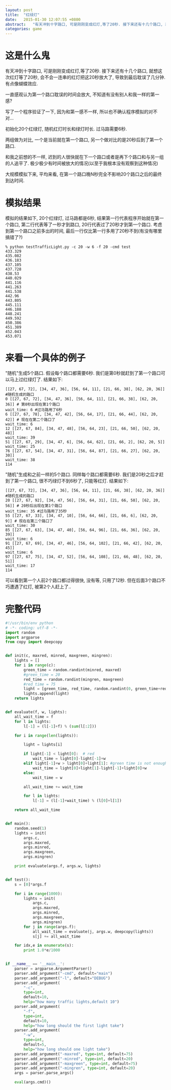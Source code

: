 ```yaml
---
layout: post
title:  "红绿灯"
date:   2015-01-30 12:07:55 +0800
abstract:   "有天冲到十字路口, 可是刚刚变成红灯,等了20秒. 接下来还有十几个路口, 就想这次红灯等了20秒, 会不会一连串的红灯把这20秒放大了, 导致到最后耽误了几分钟.有点像蝴蝶效应"
categories: game
---
```


# 这是什么鬼

有天冲到十字路口, 可是刚刚变成红灯,等了20秒. 接下来还有十几个路口, 就想这次红灯等了20秒, 会不会一连串的红灯把这20秒放大了, 导致到最后耽误了几分钟.有点像蝴蝶效应.

一直感观认为第一个路口耽误的时间会放大, 不知道有没有别人和我一样的第一感?

写了一个程序验证了一下, 因为和第一感不一样, 所以也不确认程序模拟的对不对...

初始化20个红绿灯, 随机红灯时长和绿灯时长. 过马路需要6秒.

两组做为对比, 一个是当前就在第一个路口, 另一个做对比的是20秒后到了第一个路口.

和我之前想的不一样, 迟到的人很快就在下一个路口或者是再下个路口和与另一组的人追平了. 极少极少有时间被放大的情况(以至于我根本没有观察到这种情况)

大规模模拟下来, 平均来看, 在第一个路口晚N秒完全不影响20个路口之后的最终到达时间.


# 模拟结果

模拟的结果如下, 20个红绿灯, 过马路都是6秒, 结果第一行代表程序开始就在第一个路口, 第二行代表等了一秒才到路口, 20行代表过了20秒才到第一个路口. 考虑到第一个路口之前多出的时间, 最后一行仅比第一行多用了20秒不到(有没有哪里搞错了?)

```
% python testTrafficLight.py -c 20 -w 6 -f 20 -cmd test
433.329
435.082
436.183
437.105
437.728
438.53
440.029
441.116
441.263
441.538
442.96
443.805
445.111
446.188
448.241
449.592
450.386
451.389
452.043
453.071
```

# 来看一个具体的例子

"随机"生成5个路口. 假设每个路口都需要6秒. 我们是第0秒就赶到了第一个路口可以马上过红绿灯了. 结果如下:

```
[[27, 67, 72], [34, 47, 36], [56, 64, 11], [21, 66, 38], [62, 20, 36]]  #随机生成的路口
0 [[27, 67, 72], [34, 47, 36], [56, 64, 11], [21, 66, 38], [62, 20, 36]] # 第0秒出现在第1个路口
wait_time: 6 #过马路用了6秒
6 [[27, 67, 78], [34, 47, 42], [56, 64, 17], [21, 66, 44], [62, 20, 42]] # 现在在第二个路口了
wait_time: 6
12 [[27, 67, 84], [34, 47, 48], [56, 64, 23], [21, 66, 50], [62, 20, 48]]
wait_time: 39
51 [[27, 67, 29], [34, 47, 6], [56, 64, 62], [21, 66, 2], [62, 20, 5]]
wait_time: 25
76 [[27, 67, 54], [34, 47, 31], [56, 64, 87], [21, 66, 27], [62, 20, 30]]
wait_time: 38
114
```

"随机"生成和之前一样的5个路口. 同样每个路口都需要6秒. 我们是20秒之后才赶到了第一个路口, 很不巧绿灯不到6秒了, 只能等红灯. 结果如下:

```
[[27, 67, 72], [34, 47, 36], [56, 64, 11], [21, 66, 38], [62, 20, 36]] #随机生成的路口
20 [[27, 67, 92], [34, 47, 56], [56, 64, 31], [21, 66, 58], [62, 20, 56]] # 20秒后出现在第1个路口
wait_time: 35 #过马路用了35秒
55 [[27, 67, 33], [34, 47, 10], [56, 64, 66], [21, 66, 6], [62, 20, 9]] # 现在在第二个路口了
wait_time: 30
85 [[27, 67, 63], [34, 47, 40], [56, 64, 96], [21, 66, 36], [62, 20, 39]]
wait_time: 6
91 [[27, 67, 69], [34, 47, 46], [56, 64, 102], [21, 66, 42], [62, 20, 45]]
wait_time: 6
97 [[27, 67, 75], [34, 47, 52], [56, 64, 108], [21, 66, 48], [62, 20, 51]]
wait_time: 17
114
```

可以看到第一个人前2个路口都过得很快, 没有等, 只用了12秒. 但在后面3个路口不巧遭遇了红灯, 被第2个人赶上了..

# 完整代码

```py
#!/usr/bin/env python
# -*- coding: utf-8 -*-
import random
import argparse
from copy import deepcopy


def init(c, maxred, minred, maxgreen, mingren):
    lights = []
    for i in range(c):
        green_time = random.randint(minred, maxred)
        #green_time = 20
        red_time = random.randint(mingren, maxgreen)
        #red_time = 75
        light = [green_time, red_time, random.randint(0, green_time+red_time)]
        lights.append(light)
    return lights


def evaluate(f, w, lights):
    all_wait_time = f
    for l in lights:
        l[-1] = (l[-1]+f) % (sum(l[:2]))

    for i in range(len(lights)):

        light = lights[i]

        if light[-1] < light[0]:  # red
            wait_time = light[0]-light[-1]+w
        elif light[-1]+w > light[0]+light[1]: #green time is not enough
            wait_time = light[0]+light[1]-light[-1]+light[0]+w
        else:
            wait_time = w

        all_wait_time += wait_time

        for l in lights:
            l[-1] = (l[-1]+wait_time) % (l[0]+l[1])

    return all_wait_time


def main():
    random.seed(1)
    lights = init(
        args.c,
        args.maxred,
        args.minred,
        args.maxgreen,
        args.mingren)

    print evaluate(args.f, args.w, lights)


def test():
    s = [0]*args.f

    for i in range(1000):
        lights = init(
            args.c,
            args.maxred,
            args.minred,
            args.maxgreen,
            args.mingren)
        for j in range(args.f):
            all_wait_time = evaluate(j, args.w, deepcopy(lights))
            s[j] += all_wait_time

    for idx,e in enumerate(s):
        print 1.0*e/1000


if __name__ == '__main__':
    parser = argparse.ArgumentParser()
    parser.add_argument("-cmd", default="main")
    parser.add_argument("-l", default="DEBUG")
    parser.add_argument(
        "-c",
        type=int,
        default=10,
        help="how many traffic lights,default 10")
    parser.add_argument(
        "-f",
        type=int,
        default=10,
        help="how long should the first light take")
    parser.add_argument(
        "-w",
        type=int,
        default=5,
        help="how long should one light take")
    parser.add_argument("-maxred", type=int, default=75)
    parser.add_argument("-minred", type=int, default=20)
    parser.add_argument("-maxgreen", type=int, default=75)
    parser.add_argument("-mingren", type=int, default=20)
    args = parser.parse_args()

    eval(args.cmd)()
```
